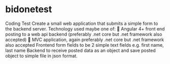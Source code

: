 # bidonetest
Coding Test Create a small web application that submits a simple form to the backend server. Technology used maybe one of:  Angular 4+ front end posting to a web api backend (preferably .net core but .net framework also accepted)  MVC application, again preferably .net core but .net framework also accepted Frontend form fields to be 2 simple text fields e.g. first name, last name Backend to receive posted data as an object and save posted object to simple file in json format.
